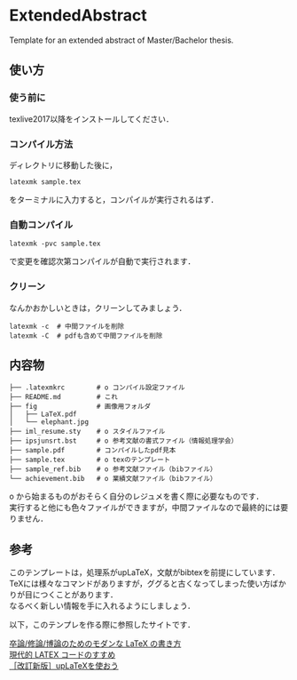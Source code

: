 # ExtendedAbstract
Template for an extended abstract of Master/Bachelor thesis.

## 使い方
### 使う前に
texlive2017以降をインストールしてください．

### コンパイル方法
ディレクトリに移動した後に，
```
latexmk sample.tex
```
をターミナルに入力すると，コンパイルが実行されるはず．

### 自動コンパイル
```
latexmk -pvc sample.tex
```
で変更を確認次第コンパイルが自動で実行されます．

### クリーン
なんかおかしいときは，クリーンしてみましょう．
```
latexmk -c  # 中間ファイルを削除
latexmk -C  # pdfも含めて中間ファイルを削除
```

## 内容物
```
├── .latexmkrc        # o コンパイル設定ファイル
├── README.md         # これ
├── fig               # 画像用フォルダ
│   ├── LaTeX.pdf
│   └── elephant.jpg
├── iml_resume.sty    # o スタイルファイル
├── ipsjunsrt.bst     # o 参考文献の書式ファイル（情報処理学会）
├── sample.pdf        # コンパイルしたpdf見本
├── sample.tex        # o texのテンプレート
├── sample_ref.bib    # o 参考文献ファイル（bibファイル）
└── achievement.bib   # o 業績文献ファイル（bibファイル）
```
o から始まるものがおそらく自分のレジュメを書く際に必要なものです．  
実行すると他にも色々ファイルができますが，中間ファイルなので最終的には要りません．  

## 参考
このテンプレートは，処理系がupLaTeX，文献がbibtexを前提にしています．  
TeXには様々なコマンドがありますが，ググると古くなってしまった使い方ばかりが目につくことがあります．  
なるべく新しい情報を手に入れるようにしましょう．  

以下，このテンプレを作る際に参照したサイトです．  

[卒論/修論/博論のためのモダンな LaTeX の書き方](http://webmem.hatenablog.com/entry/how-to-write-a-modern-latex-for-academic-papers)  
[現代的 LATEX コードのすすめ](https://prml.main.ist.hokudai.ac.jp/~ryo/contents/textech2016/textech.pdf)  
[［改訂新版］upLaTeXを使おう](http://qiita.com/zr_tex8r/items/5c14042078b20edbfb07)  
